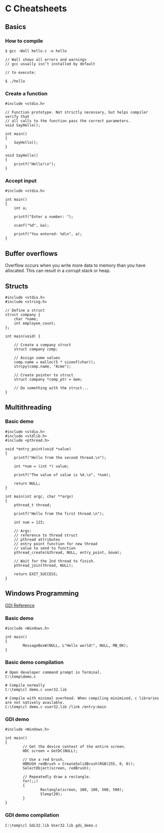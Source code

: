 
# C Cheatsheets

## Basics

### How to compile

~~~
$ gcc -Wall hello.c -o hello 

// Wall shows all errors and warnings
// gcc usually isn’t installed by default

// to execute: 

$ ./hello
~~~

### Create a function

~~~
#include <stdio.h>

// Function prototype. Not strictly necessary, but helps compiler verify that 
// all calls to the function pass the correct parameters.
void SayHello();

int main()
{
	SayHello();
}

void SayHello()
{
	printf("Hello!\n");
}
~~~

### Accept input

~~~
#include <stdio.h>

int main()
{
	int a;

	printf("Enter a number: ");

	scanf("%d", &a);

	printf("You entered: %d\n", a);
}
~~~

## Buffer overflows

Overflow occurs when you write more data to memory than you have allocated. This can result in a corrupt stack or heap.

## Structs
~~~
#include <stdio.h>
#include <string.h>

// Define a struct
struct company {
	char *name;
	int employee_count;
};

int main(void) {

	// Create a company struct
	struct company comp;

	// Assign some values
	comp.name = malloc(5 * sizeof(char));
	strcpy(comp.name, "Acme");

	// Create pointer to struct
	struct company *comp_ptr = &em;

	// Do something with the struct...
}
~~~

## Multithreading

### Basic demo

~~~
#include <stdio.h>
#include <stdlib.h>
#include <pthread.h> 

void *entry_point(void *value) 
{
	printf("Hello from the second thread.\n");

	int *num = (int *) value;

	printf("The value of value is %d.\n", *num);

	return NULL;
}

int main(int argc, char **argv) 
{
	pthread_t thread;

	printf("Hello from the first thread.\n");

	int num = 123;

	// Args: 
	// reference to thread struct
	// pthread attributes
	// entry point function for new thread 	
	// value to send to function
	pthread_create(&thread, NULL, entry_point, &num);

	// Wait for the 2nd thread to finish.
	pthread_join(thread, NULL); 

	return EXIT_SUCCESS;
}
~~~

## Windows Programming

[GDI Reference](https://learn.microsoft.com/en-us/windows/win32/gdi/windows-gdi)

### Basic demo
~~~
#include <Windows.h>

int main()
{
        MessageBoxW(NULL, L"Hello world!", NULL, MB_OK);
}
~~~

### Basic demo compilation
~~~
# Open developer command prompt in Terminal.
C:\temp\demo.c

# Compile normally
C:\temp\cl demo.c user32.lib

# Compile with minimal overhead. When compiling minimized, c libraries are not natively available.
C:\temp\cl demo.c user32.lib /link /entry:main
~~~

### GDI demo
~~~
#include <Windows.h>

int main()
{
        // Get the device context of the entire screen.
        HDC screen = GetDC(NULL);

        // Use a red brush.
        HBRUSH redBrush = CreateSolidBrush(RGB(255, 0, 0));
        SelectObject(screen, redBrush);

        // Repeatedly draw a rectangle.
        for(;;)
        {
                Rectangle(screen, 100, 100, 500, 500);
                Sleep(20);
        }
}
~~~

### GDI demo compilation
`C:\temp\cl Gdi32.lib User32.lib gdi_demo.c`

